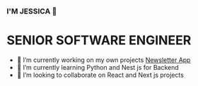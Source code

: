 ### I'M JESSICA 👋

# SENIOR SOFTWARE ENGINEER

- 🔭 I’m currently working on my own projects [Newsletter App](https://github.com/jessicauk/newsletter-backend)
- 🌱 I’m currently learning Python and Nest js for Backend
- 👯 I’m looking to collaborate on React and Next js projects
